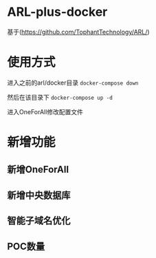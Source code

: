 # ARL-plus-docker
基于(https://github.com/TophantTechnology/ARL/)

# 使用方式
进入之前的arl/docker目录
```docker-compose down```

然后在该目录下
```docker-compose up -d```

进入OneForAll修改配置文件

# 新增功能
## 新增OneForAll
## 新增中央数据库
## 智能子域名优化
## POC数量
